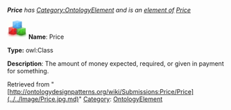 ___Price__ has [Category:OntologyElement](../../Category/OntologyElement.md "Category:OntologyElement") and is an [element of](../../Property/ElementOf.md "Property:ElementOf") [Price](../../Submissions/Price.md "Submissions:Price")_


  




[![Class](../../images/thumb/2/27/Class.gif/45px-Class.gif)](../../Image/Class.gif.md "Class")
__Name__: Price 


__Type:__ owl:Class 


__Description__: The amount of money expected, required, or given in payment for something. 





Retrieved from "[http://ontologydesignpatterns.org/wiki/Submissions:Price/Price](../../Image/Price.jpg.md)"
 [Category](http://ontologydesignpatterns.org/wiki/Special:Categories "Special:Categories"): [OntologyElement](../../Category/OntologyElement.md "Category:OntologyElement")